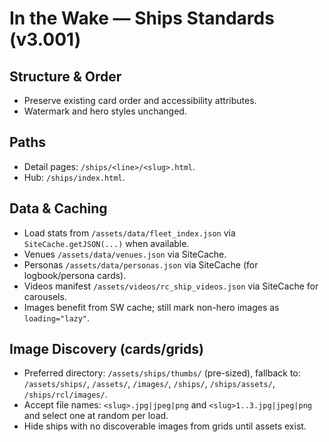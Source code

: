 
# In the Wake — Ships Standards (v3.001)

## Structure & Order
- Preserve existing card order and accessibility attributes.
- Watermark and hero styles unchanged.

## Paths
- Detail pages: `/ships/<line>/<slug>.html`.
- Hub: `/ships/index.html`.

## Data & Caching
- Load stats from `/assets/data/fleet_index.json` via `SiteCache.getJSON(...)` when available.
- Venues `/assets/data/venues.json` via SiteCache.
- Personas `/assets/data/personas.json` via SiteCache (for logbook/persona cards).
- Videos manifest `/assets/videos/rc_ship_videos.json` via SiteCache for carousels.
- Images benefit from SW cache; still mark non-hero images as `loading="lazy"`.

## Image Discovery (cards/grids)
- Preferred directory: `/assets/ships/thumbs/` (pre-sized), fallback to:
  `/assets/ships/`, `/assets/`, `/images/`, `/ships/`, `/ships/assets/`, `/ships/rcl/images/`.
- Accept file names: `<slug>.jpg|jpeg|png` and `<slug>1..3.jpg|jpeg|png` and select one at random per load.
- Hide ships with no discoverable images from grids until assets exist.
